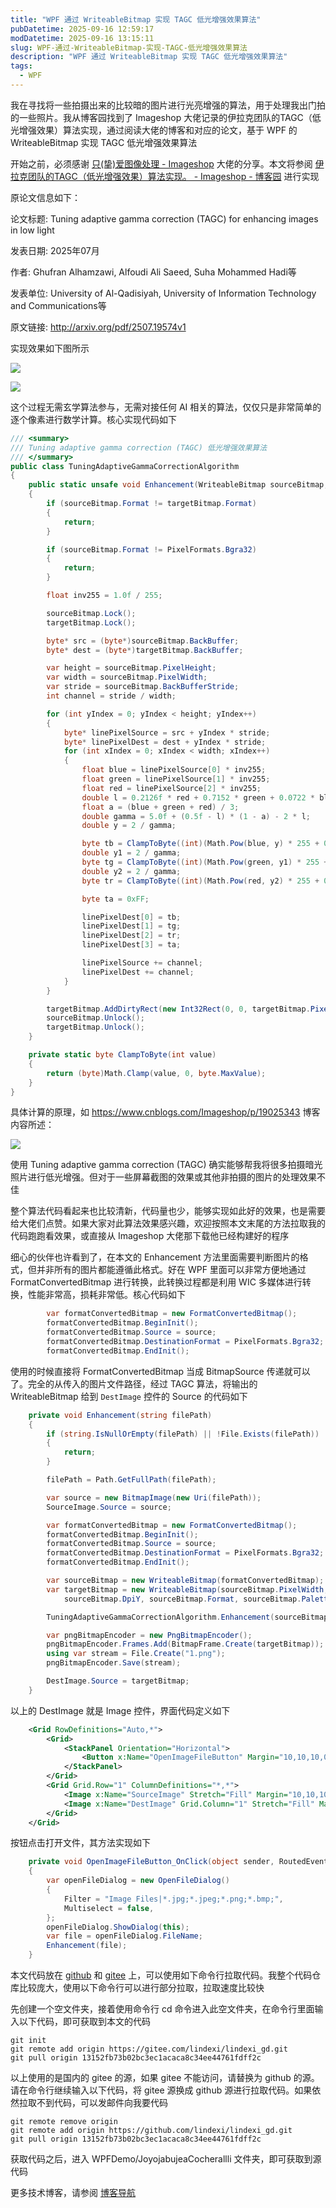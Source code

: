 ```yaml
---
title: "WPF 通过 WriteableBitmap 实现 TAGC 低光增强效果算法"
pubDatetime: 2025-09-16 12:59:17
modDatetime: 2025-09-16 13:15:11
slug: WPF-通过-WriteableBitmap-实现-TAGC-低光增强效果算法
description: "WPF 通过 WriteableBitmap 实现 TAGC 低光增强效果算法"
tags:
  - WPF
---
```





我在寻找将一些拍摄出来的比较暗的图片进行光亮增强的算法，用于处理我出门拍的一些照片。我从博客园找到了 Imageshop 大佬记录的伊拉克团队的TAGC（低光增强效果）算法实现，通过阅读大佬的博客和对应的论文，基于 WPF 的 WriteableBitmap 实现 TAGC 低光增强效果算法

<!--more-->


<!-- 发布 -->
<!-- 博客 -->

开始之前，必须感谢 [只(挚)爱图像处理 - Imageshop](https://www.cnblogs.com/Imageshop ) 大佬的分享。本文将参阅 [伊拉克团队的TAGC（低光增强效果）算法实现。 - Imageshop - 博客园](https://www.cnblogs.com/Imageshop/p/19025343 ) 进行实现

原论文信息如下：

论文标题: Tuning adaptive gamma correction (TAGC) for enhancing images in low light

发表日期: 2025年07月

作者: Ghufran Alhamzawi, Alfoudi Ali Saeed, Suha Mohammed Hadi等

发表单位: University of Al-Qadisiyah, University of Information Technology and Communications等

原文链接: <http://arxiv.org/pdf/2507.19574v1>

实现效果如下图所示

<!-- ![](image/WPF 通过 WriteableBitmap 实现 TAGC 低光增强效果算法/WPF 通过 WriteableBitmap 实现 TAGC 低光增强效果算法0.png) -->
![](images/img-lindexi-20259162059499512.jpg)

<!-- ![](image/WPF 通过 WriteableBitmap 实现 TAGC 低光增强效果算法/WPF 通过 WriteableBitmap 实现 TAGC 低光增强效果算法1.png) -->
![](images/img-lindexi-2025916210159899.jpg)

这个过程无需玄学算法参与，无需对接任何 AI 相关的算法，仅仅只是非常简单的逐个像素进行数学计算。核心实现代码如下

```csharp
/// <summary>
/// Tuning adaptive gamma correction (TAGC) 低光增强效果算法
/// </summary>
public class TuningAdaptiveGammaCorrectionAlgorithm
{
    public static unsafe void Enhancement(WriteableBitmap sourceBitmap, WriteableBitmap targetBitmap)
    {
        if (sourceBitmap.Format != targetBitmap.Format)
        {
            return;
        }

        if (sourceBitmap.Format != PixelFormats.Bgra32)
        {
            return;
        }

        float inv255 = 1.0f / 255;

        sourceBitmap.Lock();
        targetBitmap.Lock();

        byte* src = (byte*)sourceBitmap.BackBuffer;
        byte* dest = (byte*)targetBitmap.BackBuffer;

        var height = sourceBitmap.PixelHeight;
        var width = sourceBitmap.PixelWidth;
        var stride = sourceBitmap.BackBufferStride;
        int channel = stride / width;

        for (int yIndex = 0; yIndex < height; yIndex++)
        {
            byte* linePixelSource = src + yIndex * stride;
            byte* linePixelDest = dest + yIndex * stride;
            for (int xIndex = 0; xIndex < width; xIndex++)
            {
                float blue = linePixelSource[0] * inv255;
                float green = linePixelSource[1] * inv255;
                float red = linePixelSource[2] * inv255;
                double l = 0.2126f * red + 0.7152 * green + 0.0722 * blue;
                float a = (blue + green + red) / 3;
                double gamma = 5.0f + (0.5f - l) * (1 - a) - 2 * l;
                double y = 2 / gamma;

                byte tb = ClampToByte((int)(Math.Pow(blue, y) * 255 + 0.4999999f));
                double y1 = 2 / gamma;
                byte tg = ClampToByte((int)(Math.Pow(green, y1) * 255 + 0.4999999f));
                double y2 = 2 / gamma;
                byte tr = ClampToByte((int)(Math.Pow(red, y2) * 255 + 0.4999999f));

                byte ta = 0xFF;

                linePixelDest[0] = tb;
                linePixelDest[1] = tg;
                linePixelDest[2] = tr;
                linePixelDest[3] = ta;

                linePixelSource += channel;
                linePixelDest += channel;
            }
        }

        targetBitmap.AddDirtyRect(new Int32Rect(0, 0, targetBitmap.PixelWidth, targetBitmap.PixelHeight));
        sourceBitmap.Unlock();
        targetBitmap.Unlock();
    }

    private static byte ClampToByte(int value)
    {
        return (byte)Math.Clamp(value, 0, byte.MaxValue);
    }
}
```

具体计算的原理，如 <https://www.cnblogs.com/Imageshop/p/19025343> 博客内容所述：

<!-- ![](image/WPF 通过 WriteableBitmap 实现 TAGC 低光增强效果算法/WPF 通过 WriteableBitmap 实现 TAGC 低光增强效果算法2.png) -->
![](images/img-lindexi-2025916211521872.jpg)

使用 Tuning adaptive gamma correction (TAGC) 确实能够帮我将很多拍摄暗光照片进行低光增强。但对于一些屏幕截图的效果或其他非拍摄的图片的处理效果不佳

整个算法代码看起来也比较清新，代码量也少，能够实现如此好的效果，也是需要给大佬们点赞。如果大家对此算法效果感兴趣，欢迎按照本文末尾的方法拉取我的代码跑跑看效果，或直接从 Imageshop 大佬那下载他已经构建好的程序

细心的伙伴也许看到了，在本文的 Enhancement 方法里面需要判断图片的格式，但并非所有的图片都能遵循此格式。好在 WPF 里面可以非常方便地通过 FormatConvertedBitmap 进行转换，此转换过程都是利用 WIC 多媒体进行转换，性能非常高，损耗非常低。核心代码如下

```csharp
        var formatConvertedBitmap = new FormatConvertedBitmap();
        formatConvertedBitmap.BeginInit();
        formatConvertedBitmap.Source = source;
        formatConvertedBitmap.DestinationFormat = PixelFormats.Bgra32;
        formatConvertedBitmap.EndInit();
```

使用的时候直接将 FormatConvertedBitmap 当成 BitmapSource 传递就可以了。完全的从传入的图片文件路径，经过 TAGC 算法，将输出的 WriteableBitmap 给到 `DestImage` 控件的 Source 的代码如下

```csharp
    private void Enhancement(string filePath)
    {
        if (string.IsNullOrEmpty(filePath) || !File.Exists(filePath))
        {
            return;
        }

        filePath = Path.GetFullPath(filePath);

        var source = new BitmapImage(new Uri(filePath));
        SourceImage.Source = source;

        var formatConvertedBitmap = new FormatConvertedBitmap();
        formatConvertedBitmap.BeginInit();
        formatConvertedBitmap.Source = source;
        formatConvertedBitmap.DestinationFormat = PixelFormats.Bgra32;
        formatConvertedBitmap.EndInit();

        var sourceBitmap = new WriteableBitmap(formatConvertedBitmap);
        var targetBitmap = new WriteableBitmap(sourceBitmap.PixelWidth, sourceBitmap.PixelHeight, sourceBitmap.DpiX,
            sourceBitmap.DpiY, sourceBitmap.Format, sourceBitmap.Palette);

        TuningAdaptiveGammaCorrectionAlgorithm.Enhancement(sourceBitmap, targetBitmap);

        var pngBitmapEncoder = new PngBitmapEncoder();
        pngBitmapEncoder.Frames.Add(BitmapFrame.Create(targetBitmap));
        using var stream = File.Create("1.png");
        pngBitmapEncoder.Save(stream);

        DestImage.Source = targetBitmap;
    }
```

以上的 DestImage 就是 Image 控件，界面代码定义如下

```xml
    <Grid RowDefinitions="Auto,*">
        <Grid>
            <StackPanel Orientation="Horizontal">
                <Button x:Name="OpenImageFileButton" Margin="10,10,10,0" Content="打开图片文件" Click="OpenImageFileButton_OnClick"/>
            </StackPanel>
        </Grid>
        <Grid Grid.Row="1" ColumnDefinitions="*,*">
            <Image x:Name="SourceImage" Stretch="Fill" Margin="10,10,10,10"/>
            <Image x:Name="DestImage" Grid.Column="1" Stretch="Fill" Margin="10,10,10,10"/>
        </Grid>
    </Grid>
```

按钮点击打开文件，其方法实现如下

```csharp
    private void OpenImageFileButton_OnClick(object sender, RoutedEventArgs e)
    {
        var openFileDialog = new OpenFileDialog()
        {
            Filter = "Image Files|*.jpg;*.jpeg;*.png;*.bmp;",
            Multiselect = false,
        };
        openFileDialog.ShowDialog(this);
        var file = openFileDialog.FileName;
        Enhancement(file);
    }
```

本文代码放在 [github](https://github.com/lindexi/lindexi_gd/tree/13152fb73b02bc3ec1acaca8c34ee44761fdff2c/WPFDemo/JoyojabujeaCocherallli) 和 [gitee](https://gitee.com/lindexi/lindexi_gd/tree/13152fb73b02bc3ec1acaca8c34ee44761fdff2c/WPFDemo/JoyojabujeaCocherallli) 上，可以使用如下命令行拉取代码。我整个代码仓库比较庞大，使用以下命令行可以进行部分拉取，拉取速度比较快

先创建一个空文件夹，接着使用命令行 cd 命令进入此空文件夹，在命令行里面输入以下代码，即可获取到本文的代码

```
git init
git remote add origin https://gitee.com/lindexi/lindexi_gd.git
git pull origin 13152fb73b02bc3ec1acaca8c34ee44761fdff2c
```

以上使用的是国内的 gitee 的源，如果 gitee 不能访问，请替换为 github 的源。请在命令行继续输入以下代码，将 gitee 源换成 github 源进行拉取代码。如果依然拉取不到代码，可以发邮件向我要代码

```
git remote remove origin
git remote add origin https://github.com/lindexi/lindexi_gd.git
git pull origin 13152fb73b02bc3ec1acaca8c34ee44761fdff2c
```

获取代码之后，进入 WPFDemo/JoyojabujeaCocherallli 文件夹，即可获取到源代码

更多技术博客，请参阅 [博客导航](https://blog.lindexi.com/post/%E5%8D%9A%E5%AE%A2%E5%AF%BC%E8%88%AA.html )

